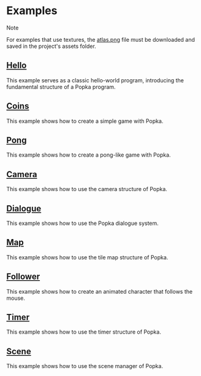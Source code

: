 # Examples

> [!NOTE]
> For examples that use textures, the [atlas.png](atlas.png) file must be downloaded and saved in the project's assets folder.

## [Hello](hello.d)

This example serves as a classic hello-world program, introducing the fundamental structure of a Popka program.

## [Coins](coins.d)

This example shows how to create a simple game with Popka.

## [Pong](pong.d)

This example shows how to create a pong-like game with Popka.

## [Camera](camera.d)

This example shows how to use the camera structure of Popka.

## [Dialogue](dialogue.d)

This example shows how to use the Popka dialogue system.

## [Map](map.d)

This example shows how to use the tile map structure of Popka.

## [Follower](follower.d)

This example shows how to create an animated character that follows the mouse.

## [Timer](timer.d)

This example shows how to use the timer structure of Popka.

## [Scene](scene.d)

This example shows how to use the scene manager of Popka.
